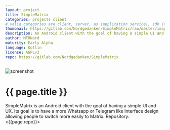 ```yaml
---
layout: project
title: SimpleMatrix
categories: projects client
# valid categories are client, server, as (application service), sdk (client sdk), bot, and other
thumbnail: https://gitlab.com/Nordgedanken/SimpleMatrix/raw/master/images/stitched.jpg
description: An Android client with the goal of having a simple UI and UX 
author: MTRNord
maturity: Early Alpha
language: Kotlin
license: AGPLv3
repo: https://gitlab.com/Nordgedanken/SimpleMatrix
---
```


![screenshot](https://gitlab.com/Nordgedanken/SimpleMatrix/raw/master/images/stitched.jpg "{{ page.title }}")

# {{ page.title }}
SimpleMatrix is an Android client with the goal of having a simple UI and UX. Its goal is to have a more Whatsapp or Telegram like Interface design allowing people to switch more easily to Matrix.
Repository: <{{page.repo}}>

